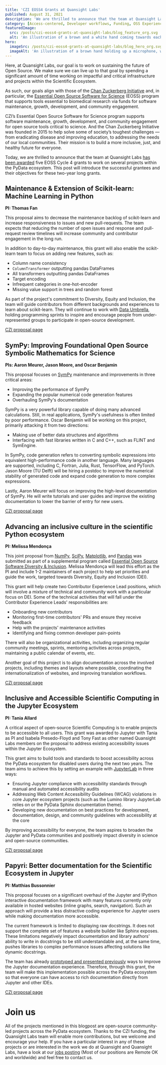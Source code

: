 ```yaml
---
title: 'CZI EOSS4 Grants at Quansight Labs'
published: August 31, 2021
description: 'We are thrilled to announce that the team at Quansight Labs has been awarded five EOSS Cycle 4 grants to work on several projects within the PyData ecosystem. This post will introduce the successful grantees and their objectives for these two-year long grants.'
category: [Access-centered, Developer workflows, Funding, OSS Experience, PyData Ecosystem]
featuredImage:
  src: /posts/czi-eoss4-grants-at-quansight-labs/blog_feature_org.svg
  alt: 'An illustration of a brown and a white hand coming towards each other to pass a business card with the logo of Quansight Labs'
hero:
  imageSrc: /posts/czi-eoss4-grants-at-quansight-labs/blog_hero_org.svg
  imageAlt: 'An illustration of a brown hand holding up a microphone, with some graphical elements highlighting the top of the microphone.'
---
```


Here, at Quansight Labs, our goal is to work on sustaining the future of Open Source. We make sure we can live up to that goal by spending a significant amount of time working on impactful and critical infrastructure and projects within the Scientific Ecosystem.

As such, our goals align with those of the [Chan Zuckerberg Initiative](https://chanzuckerberg.com) and, in particular, the [Essential Open Source Software for Science](https://chanzuckerberg.com/rfa/essential-open-source-software-for-science/) (EOSS) program that supports tools essential to biomedical research via funds for software maintenance, growth, development, and community engagement.

CZI’s Essential Open Source Software for Science program supports software maintenance, growth, development, and community engagement for open source tools critical to science. And the Chan Zuckerberg Initiative was founded in 2015 to help solve some of society’s toughest challenges — from eradicating disease and improving education, to addressing the needs of our local communities. Their mission is to build a more inclusive, just, and healthy future for everyone.

Today, we are thrilled to announce that the team at Quansight Labs [has been awarded](https://chanzuckerberg.com/newsroom/czi-awards-16-million-for-foundational-open-source-software-tools-essential-to-biomedicine/) five EOSS Cycle 4 grants to work on several projects within the PyData ecosystem. This post will introduce the successful grantees and their objectives for these two-year long grants.

## Maintenance & Extension of Scikit-learn: Machine Learning in Python
**PI: Thomas Fan**

This proposal aims to decrease the maintenance backlog of scikit-learn and increase responsiveness to issues and new pull-requests. The team expects that reducing the number of open issues and response and pull-request review timelines will increase community and contributor engagement in the long run.

In addition to day-to-day maintenance, this grant will also enable the  scikit-learn team to focus on adding new features, such as:

- Column name consistency
- `ColumnTransformer` outputting pandas DataFrames
- All transformers outputting pandas DataFrames
- Target encoding
- Infrequent categories in one-hot-encoder
- Missing value support in trees and random forest

As part of the project's commitment to Diversity, Equity and Inclusion, the team will guide contributors from different backgrounds and experiences to learn about scikit-learn. They will continue to work with [Data Umbrella](https://www.dataumbrella.org/), holding programming sprints to inspire and encourage people from under-represented groups to participate in open-source development.

[CZI proposal page](https://chanzuckerberg.com/eoss/proposals/maintenance-extension-of-scikit-learn-machine-learning-in-python/)

## SymPy: Improving Foundational Open Source Symbolic Mathematics for Science
**PIs: Aaron Meurer, Jason Moore, and Oscar Benjamin**

This proposal focuses on [SymPy](https://www.sympy.org/) maintenance and improvements in three critical areas:

- Improving the performance of SymPy
- Expanding the popular numerical code generation features
- Overhauling SymPy's documentation

SymPy is a very powerful library capable of doing many advanced calculations. Still, in real applications, SymPy's usefulness is often limited by poor performance. Oscar Benjamin will be working on this project, primarily attacking it from two directions:

- Making use of better data structures and algorithms
- Interfacing with fast libraries written in C and C++, such as FLINT and SymEngine.

In SymPy, code generation refers to converting symbolic expressions into equivalent high-performance code in another language. Many languages are supported, including C, Fortran, Julia, Rust, TensorFlow, and PyTorch. Jason Moore (TU Delft) will be hiring a postdoc to improve the numerical stability of generated code and expand code generation to more complex expressions.

Lastly, Aaron Meurer will focus on improving the high-level documentation of SymPy. He will write tutorials and user guides and improve the existing documentation to lower the barrier of entry for new users.

[CZI proposal page](https://chanzuckerberg.com/eoss/proposals/sympy-improving-foundational-open-source-symbolic-mathematics-for-science/)

## Advancing an inclusive culture in the scientific Python ecosystem
**PI: Melissa Mendonça**

 This joint proposal from [NumPy](https://numpy.org/), [SciPy](https://scipy.org/), [Matplotlib](https://matplotlib.org/), and [Pandas](https://pandas.pydata.org/) was submitted as part of a supplemental program called [Essential Open Source Software Diversity & Inclusion](https://cziscience.medium.com/advancing-diversity-and-inclusion-in-scientific-open-source-eaabe6a5488b).
Melissa Mendonça will lead this effort as the PI and include 1-2 maintainers of each project to help set priorities and guide the work, targeted towards Diversity, Equity and Inclusion (DEI).

This grant will help create two Contributor Experience Lead positions, which will involve a mixture of technical and community work with a particular focus on DEI.
Some of the technical activities that will fall under the Contributor Experience Leads' responsibilities are:

- Onboarding new contributors
- Monitoring first-time contributors' PRs and ensure they receive feedback
- Help with the projects' maintenance activities
- Identifying and fixing common developer pain-points

There will also be organizational activities, including organizing regular community meetings, sprints, mentoring activities across projects, maintaining a public calendar of events, etc.

Another goal of this project is to align documentation across the involved projects, including themes and layouts where possible, coordinating the internationalization of websites, and improving translation workflows.

[CZI proposal page](https://chanzuckerberg.com/eoss/proposals/advancing-an-inclusive-culture-in-the-scientific-python-ecosystem/)

## Inclusive and Accessible Scientific Computing in the Jupyter Ecosystem
**PI: Tania Allard**

A critical aspect of open-source Scientific Computing is to enable projects to be accessible to all users. This grant was awarded to Jupyter with Tania as PI and Isabela Presedo-Floyd and Tony Fast as other named Quansight Labs members on the proposal to address existing accessibility issues within the Jupyter Ecosystem.

This grant aims to build tools and standards to boost accessibility across the PyData ecosystem for disabled users during the next two years. The team aims to achieve this by setting an example with [JupyterLab](https://github.com/jupyterlab/jupyterlab) in three ways:

- Ensuring Jupyter compliance with accessibility standards through manual and automated accessibility audits
- Addressing Web Content Accessibility Guidelines (WCAG) violations in core Jupyter ecosystem projects (such as the Lumino library JupyterLab relies on or the PyData Sphinx documentation theme).
- Developing new documentation on best practices for development, documentation, design, and community guidelines with accessibility at the core

By improving accessibility for everyone, the team aspires to broaden the Jupyter and PyData communities and positively impact diversity in science and open-source communities.

[CZI proposal page](https://chanzuckerberg.com/eoss/proposals/inclusive-and-accessible-scientific-computing-in-the-jupyter-ecosystem/)

## Papyri: Better documentation for the Scientific Ecosystem in Jupyter
**PI: Matthias Bussonnier**

This proposal focuses on a significant overhaul of the Jupyter and IPython interactive documentation framework with many features currently only available in hosted websites (inline graphs, search, navigation). Such an approach will provide a less distractive coding experience for Jupyter users while making documentation more accessible.

The current framework is limited to displaying raw docstrings. It does not support the complete set of features a website builder like Sphinx exposes. These limitations negatively impact documentation and library authors' ability to write in docstrings to be still understandable and, at the same time, pushes libraries to complex performance issues affecting solutions like dynamic docstrings.

The team has already [prototyped and presented previously](https://labs.quansight.org/blog/2021/05/rethinking-jupyter-documentation/) ways to improve the Jupyter documentation experience.
Therefore, through this grant, the team will make this implementation possible across the PyData ecosystem so that everyone can have access to rich documentation directly from Jupyter and other IDEs.

[CZI proposal page](https://chanzuckerberg.com/eoss/proposals/papyri-better-documentation-for-the-scientific-ecosystem-in-jupyter/)

# Join us

All of the projects mentioned in this blogpost are open-source community-led projects across the PyData ecosystem. Thanks to the CZI funding, the Quansight Labs team will enable more contributions, but we welcome and encourage your help. If you have a particular interest in any of these projects or are interested in the work we do at Quansight and Quansight Labs, have a look at our [jobs posting](https://www.quansight.com/careers) (Most of our positions are Remote OK and worldwide) and feel free to contact us.

